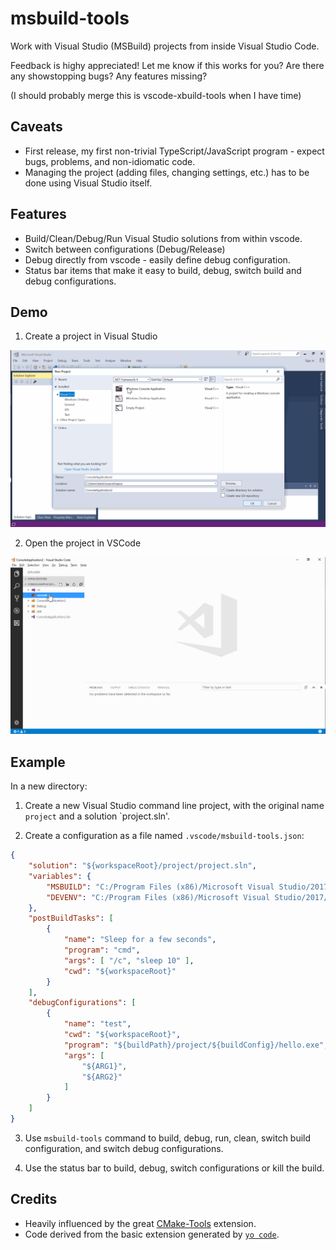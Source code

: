 # msbuild-tools

Work with Visual Studio (MSBuild) projects from inside Visual Studio Code.

Feedback is highy appreciated! Let me know if this works for you? Are there any showstopping bugs? Any features missing?

(I should probably merge this is vscode-xbuild-tools when I have time)

## Caveats

* First release, my first non-trivial TypeScript/JavaScript program - expect bugs, problems, and non-idiomatic code.
* Managing the project (adding files, changing settings, etc.) has to be done using Visual Studio itself.

## Features

* Build/Clean/Debug/Run Visual Studio solutions from within vscode.
* Switch between configurations (Debug/Release)
* Debug directly from vscode - easily define debug configuration.
* Status bar items that make it easy to build, debug, switch build and debug configurations.

## Demo

1. Create a project in Visual Studio

![Create a project in Visual Studio](gifs/vs-create-project.gif)

2. Open the project in VSCode

![msbuild-tools demo](gifs/msbuild-tools-demo.gif)

## Example

In a new directory:

1. Create a new Visual Studio command line project, with the original name `project` and a solution `project.sln'.

2. Create a configuration as a file named `.vscode/msbuild-tools.json`:

```json
{
    "solution": "${workspaceRoot}/project/project.sln",
    "variables": {
        "MSBUILD": "C:/Program Files (x86)/Microsoft Visual Studio/2017/Community/MSBuild/15.0/Bin/MSBuild.exe",
        "DEVENV": "C:/Program Files (x86)/Microsoft Visual Studio/2017/Community/Common7/IDE/devenv.com"
    },
    "postBuildTasks": [
        {
            "name": "Sleep for a few seconds",
            "program": "cmd",
            "args": [ "/c", "sleep 10" ],
            "cwd": "${workspaceRoot}"
        }
    ],
    "debugConfigurations": [
        {
            "name": "test",
            "cwd": "${workspaceRoot}",
            "program": "${buildPath}/project/${buildConfig}/hello.exe",
            "args": [
                "${ARG1}",
                "${ARG2}"
            ]
        }
    ] 
}
```

3. Use `msbuild-tools` command to build, debug, run, clean, switch build configuration, and switch debug configurations.

4. Use the status bar to build, debug, switch configurations or kill the build.

## Credits

* Heavily influenced by the great [CMake-Tools](https://github.com/vector-of-bool/vscode-cmake-tools) extension. 
* Code derived from the basic extension generated by [`yo code`](https://github.com/Microsoft/vscode-generator-code).
